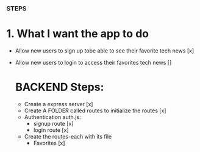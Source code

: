 ### STEPS

# 1. What I want the app to do

- Allow new users to sign up tobe able to see their favorite tech news [x]
- Allow new users to login to access their favorites tech news []

  # BACKEND Steps:

  - Create a express server [x]
  - Create A FOLDER called routes to initialize the routes [x]
  - Authentication auth.js:
    - signup route [x]
    - login route [x]
  - Create the routes-each with its file
    - Favorites [x]
